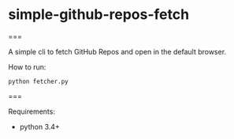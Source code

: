 # simple-github-repos-fetch
===

A simple cli to fetch GitHub Repos and open in the default browser.

How to run:

```
python fetcher.py
```

===

Requirements:

* python 3.4+
